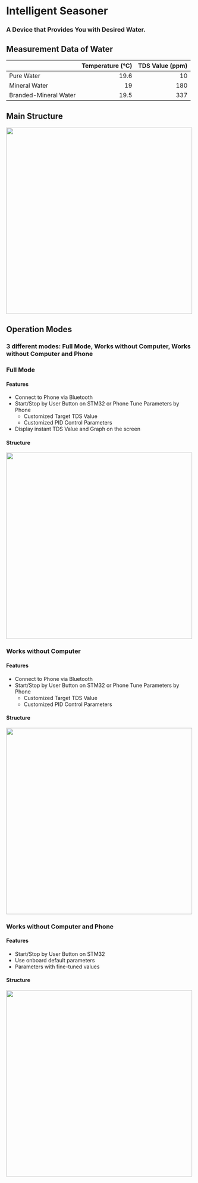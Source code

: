 # Intelligent Seasoner
### A Device that Provides You with Desired Water.

## Measurement Data of Water
| | Temperature (°C) | TDS Value (ppm) |
| :--- | ---: | ---: |
| Pure Water | 19.6 | 10 |
| Mineral Water | 19 | 180 |
| Branded-Mineral Water | 19.5 | 337 |
## Main Structure
<img src="https://user-images.githubusercontent.com/64905288/149810651-cfbda81c-51a2-40aa-8837-48cb425177f4.png" width="500" />

## Operation Modes
### 3 different modes: Full Mode, Works without Computer, Works without Computer and Phone
### Full Mode
#### Features
- Connect to Phone via Bluetooth
- Start/Stop by User Button on STM32 or Phone Tune Parameters by Phone
  - Customized Target TDS Value
  - Customized PID Control Parameters
- Display instant TDS Value and Graph on the screen
#### Structure
<img src="https://user-images.githubusercontent.com/64905288/149809874-3a2b0425-8079-4ab2-924a-71a484acf29a.png" width="500" />

### Works without Computer
#### Features
- Connect to Phone via Bluetooth
- Start/Stop by User Button on STM32 or Phone Tune Parameters by Phone
  - Customized Target TDS Value
  - Customized PID Control Parameters
#### Structure
<img src="https://user-images.githubusercontent.com/64905288/149810131-c1f77f73-4ae8-4204-9ce3-f16b244dbcfa.png" width="500" />

### Works without Computer and Phone
#### Features
- Start/Stop by User Button on STM32
- Use onboard default parameters
- Parameters with fine-tuned values
#### Structure
<img src="https://user-images.githubusercontent.com/64905288/149810459-5d68d21d-87a1-406d-8fc8-2604f60defe7.png" width="500" />
